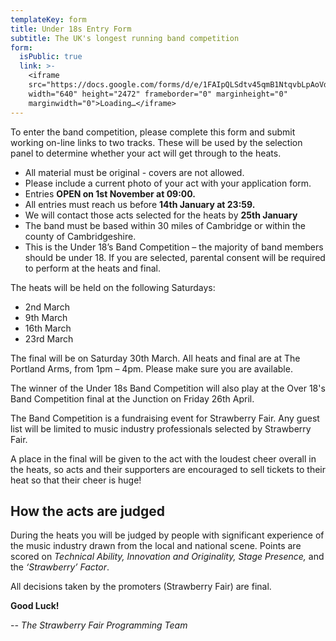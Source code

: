 ```yaml
---
templateKey: form
title: Under 18s Entry Form
subtitle: The UK's longest running band competition
form:
  isPublic: true
  link: >-
    <iframe
    src="https://docs.google.com/forms/d/e/1FAIpQLSdtv45qmB1NtqvbLpAoVd7qOvCfmnnx81EncfhY9EX68eC7fQ/viewform?embedded=true"
    width="640" height="2472" frameborder="0" marginheight="0"
    marginwidth="0">Loading…</iframe>
---
```

To enter the band competition, please complete this form and submit working on-line links to two tracks. These will be used by the selection panel to determine whether your act will get through to the heats.

* All material must be original - covers are not allowed.
* Please include a current photo of your act with your application form.
* Entries **OPEN on 1st November at 09:00.** 
* All entries must reach us before **14th January at 23:59.** 
* We will contact those acts selected for the heats by **25th January**
* The band must be based within 30 miles of Cambridge or within the county of Cambridgeshire.
* This is the Under 18’s Band Competition – the majority of band members should be under 18. If you are selected, parental consent will be required to perform at the heats and final.

The heats will be held on the following Saturdays: 

* 2nd March
* 9th March
* 16th March
* 23rd March

The final will be on Saturday 30th March. All heats and final are at The Portland Arms, from 1pm – 4pm. Please make sure you are available. 

The winner of the Under 18s Band Competition will also play at the Over 18's Band Competition final at the Junction on Friday 26th April.

The Band Competition is a fundraising event for Strawberry Fair. Any guest list will be limited to music industry professionals selected by Strawberry Fair.

A place in the final will be given to the act with the loudest cheer overall in the heats, so acts and their supporters are encouraged to sell tickets to their heat so that their cheer is huge! 

## How the acts are judged

During the heats you will be judged by people with significant experience of the music industry drawn from the local and national scene. Points are scored on _Technical Ability, Innovation and Originality, Stage Presence,_ and the _‘Strawberry’ Factor_.

All decisions taken by the promoters (Strawberry Fair) are final.

**Good Luck!**

\-_\- The Strawberry Fair Programming Team_
